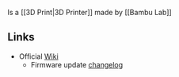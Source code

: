 Is a [[3D Print|3D Printer]] made by [[Bambu Lab]]
## Links
- Official [Wiki](https://wiki.bambulab.com/en/a1-mini)
	- Firmware update [changelog](https://wiki.bambulab.com/en/a1-mini/manual/a1-mini-firmware-release-history)